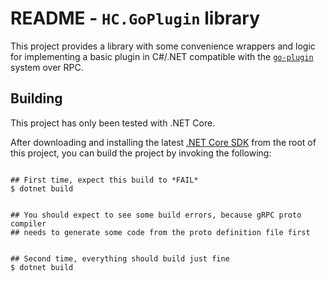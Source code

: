 # README - `HC.GoPlugin` library

This project provides a library with some convenience wrappers and
logic for implementing a basic plugin in C#/.NET compatible with the
[`go-plugin`](https://github.com/hashicorp/go-plugin) system over RPC.

## Building

This project has only been tested with .NET Core.

After downloading and installing the latest [.NET Core SDK](https://dotnet.microsoft.com/download)
from the root of this project, you can build the project by invoking the following:

```pwsh

## First time, expect this build to *FAIL*
$ dotnet build


## You should expect to see some build errors, because gRPC proto compiler
## needs to generate some code from the proto definition file first


## Second time, everything should build just fine
$ dotnet build

```
